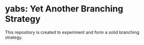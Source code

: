 # yabs: Yet Another Branching Strategy

This repository is created to experiment and form a solid branching strategy.
